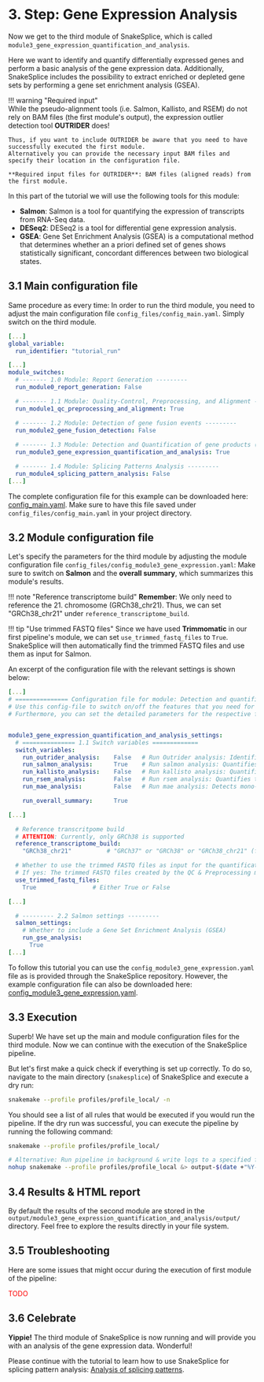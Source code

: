 # 3. Step: Gene Expression Analysis
Now we get to the third module of SnakeSplice, which is called `module3_gene_expression_quantification_and_analysis`.

Here we want to identify and quantify differentially expressed genes and perform a basic analysis of the gene expression data.
Additionally, SnakeSplice includes the possibility to extract enriched or depleted gene sets by performing a gene set enrichment analysis (GSEA).

!!! warning "Required input"  
    While the pseudo-alignment tools (i.e. Salmon, Kallisto, and RSEM) do not rely on BAM files 
    (the first module's output), the expression outlier detection tool **OUTRIDER** does!

    Thus, if you want to include OUTRIDER be aware that you need to have successfully executed the first module.
    Alternatively you can provide the necessary input BAM files and specify their location in the configuration file.

    **Required input files for OUTRIDER**: BAM files (aligned reads) from the first module.

In this part of the tutorial we will use the following tools for this module:

- **Salmon**: Salmon is a tool for quantifying the expression of transcripts from RNA-Seq data.
- **DESeq2**: DESeq2 is a tool for differential gene expression analysis.
- **GSEA**: Gene Set Enrichment Analysis (GSEA) is a computational method that determines whether an a priori defined set of genes shows statistically significant, concordant differences between two biological states.

## 3.1 Main configuration file
Same procedure as every time:
In order to run the third module, you need to adjust the main configuration file `config_files/config_main.yaml`.
Simply switch on the third module.

``` yaml title="config_main.yaml" hl_lines="17"
[...]
global_variable:
  run_identifier: "tutorial_run"

[...]
module_switches:
  # ------- 1.0 Module: Report Generation ---------
  run_module0_report_generation: False

  # ------- 1.1 Module: Quality-Control, Preprocessing, and Alignment --------
  run_module1_qc_preprocessing_and_alignment: True

  # ------- 1.2 Module: Detection of gene fusion events ---------
  run_module2_gene_fusion_detection: False
  
  # ------- 1.3 Module: Detection and Quantification of gene products (transcripts) and analysis ---------
  run_module3_gene_expression_quantification_and_analysis: True

  # ------- 1.4 Module: Splicing Patterns Analysis ---------
  run_module4_splicing_pattern_analysis: False
[...]
```

The complete configuration file for this example can be downloaded here: [config_main.yaml](example_data/mod3/config_main.yaml).
Make sure to have this file saved under `config_files/config_main.yaml` in your project directory.


## 3.2 Module configuration file
Let's specify the parameters for the third module by adjusting the module configuration file `config_files/config_module3_gene_expression.yaml`:
Make sure to switch on __Salmon__ and the __overall summary__, which summarizes this module's results.


!!! note "Reference transcriptome build"
    **Remember**: We only need to reference the 21. chromosome (GRCh38_chr21).
    Thus, we can set "GRCh38_chr21" under `reference_transcriptome_build`.

!!! tip "Use trimmed FASTQ files"
    Since we have used __Trimmomatic__ in our first pipeline's module, we can set `use_trimmed_fastq_files` to `True`.
    SnakeSplice will then automatically find the trimmed FASTQ files and use them as input for Salmon.

An excerpt of the configuration file with the relevant settings is shown below:


```yaml title="config_module3_gene_expression.yaml" hl_lines="11 16 23 28 36"
[...]
# =============== Configuration file for module: Detection and quantification =============
# Use this config-file to switch on/off the features that you need for your personal research.
# Furthermore, you can set the detailed parameters for the respective features.


module3_gene_expression_quantification_and_analysis_settings:
  # =============== 1.1 Switch variables =============
  switch_variables:
    run_outrider_analysis:    False   # Run Outrider analysis: Identifies gene expression outliers
    run_salmon_analysis:      True    # Run salmon analysis: Quantifies transcripts
    run_kallisto_analysis:    False   # Run kallisto analysis: Quantifies transcripts
    run_rsem_analysis:        False   # Run rsem analysis: Quantifies transcripts & gene expression
    run_mae_analysis:         False   # Run mae analysis: Detects mono-allelic expression

    run_overall_summary:      True

[...]

  # Reference transcritpome build
  # ATTENTION: Currently, only GRCh38 is supported
  reference_transcriptome_build:
    "GRCh38_chr21"          # "GRCh37" or "GRCh38" or "GRCh38_chr21" (for testing purposes)

  # Whether to use the trimmed FASTQ files as input for the quantification tools
  # If yes: The trimmed FASTQ files created by the QC & Preprocessing module are used as input [Trimmomatic output]
  use_trimmed_fastq_files:  
    True                # Either True or False

[...]

  # --------- 2.2 Salmon settings ---------
  salmon_settings:
    # Whether to include a Gene Set Enrichment Analysis (GSEA)
    run_gse_analysis:
      True
[...]
```

To follow this tutorial you can use the `config_module3_gene_expression.yaml` file as is provided through the SnakeSplice repository. However, the example configuration file can also be downloaded here: [config_module3_gene_expression.yaml](example_data/mod3/config_module3_gene_expression.yaml).



## 3.3 Execution
Superb!
We have set up the main and module configuration files for the third module.
Now we can continue with the execution of the SnakeSplice pipeline.

But let's first make a quick check if everything is set up correctly.
To do so, navigate to the main directory (`snakesplice`) of SnakeSplice and execute a dry run:

``` bash title="Dry run"
snakemake --profile profiles/profile_local/ -n
```

You should see a list of all rules that would be executed if you would run the pipeline.
If the dry run was successful, you can execute the pipeline by running the following command:

``` bash title="Execution"
snakemake --profile profiles/profile_local/

# Alternative: Run pipeline in background & write logs to a specified file
nohup snakemake --profile profiles/profile_local &> output-$(date +"%Y-%m-%dT%H-%M-%S").txt &
```

## 3.4 Results & HTML report
By default the results of the second module are stored in the `output/module3_gene_expression_quantification_and_analysis/output/` directory.
Feel free to explore the results directly in your file system.


## 3.5 Troubleshooting
Here are some issues that might occur during the execution of first module of the pipeline:

<span style="color:red;">TODO</span>


## 3.6 Celebrate
__**Yippie!**__
The third module of SnakeSplice is now running and will provide you with an analysis of the gene expression data.
Wonderful!

Please continue with the tutorial to learn how to use SnakeSplice for splicing pattern analysis:
[Analysis of splicing patterns](tutorial_splicing.md).
